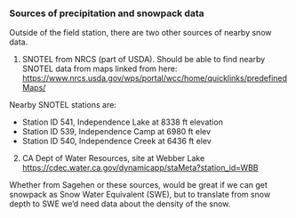 ### Sources of precipitation and snowpack data

Outside of the field station, there are two other sources of nearby snow data.

1. SNOTEL from NRCS (part of USDA). Should be able to find nearby SNOTEL data from maps linked from here: https://www.nrcs.usda.gov/wps/portal/wcc/home/quicklinks/predefinedMaps/

Nearby SNOTEL stations are:

- Station ID 541, Independence Lake at 8338 ft elevation
- Station ID 539, Independence Camp at 6980 ft elev
- Station ID 540, Independence Creek at 6436 ft elev

2. CA Dept of Water Resources, site at Webber Lake https://cdec.water.ca.gov/dynamicapp/staMeta?station_id=WBB



Whether from Sagehen or these sources, would be great if we can get snowpack as Snow Water Equivalent (SWE), but to translate from snow depth to SWE we’d need data about the density of the snow.

